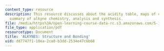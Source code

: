 ```yaml
---
content_type: resource
description: This resource discusses about the acidity table, maps of carbanions,
  summary of alkyne chemistry, analysis and synthesis.
file: /media/https%3A/open-learning-course-data-rc.s3.amazonaws.com/5-12-organic-chemistry-i-spring-2003/dd7747f110ea2ca0b3dd2534e47c6b68_11.pdf
file_type: application/pdf
resourcetype: Document
title: 'ALKYNES: Structure and Bonding'
uid: dd7747f1-10ea-2ca0-b3dd-2534e47c6b68
---
```

